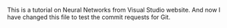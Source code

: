 This is a tutorial on Neural Networks from Visual Studio website. And now I have changed this file to test the commit requests for Git.